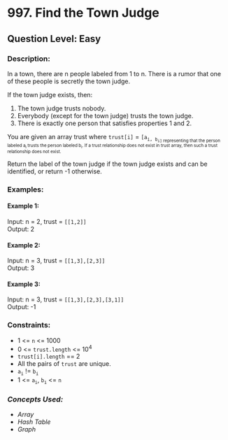 # 997. Find the Town Judge
## Question Level: Easy
### Description:
In a town, there are n people labeled from 1 to n. There is a rumor that one of these people is secretly the town judge.

If the town judge exists, then:
1. The town judge trusts nobody.
2. Everybody (except for the town judge) trusts the town judge.
3. There is exactly one person that satisfies properties 1 and 2.

You are given an array trust where `trust[i]` = `[a`<sub>`i, b`<sub>`i]` representing that the person labeled a<sub>i</sub> trusts the person labeled b<sub>i</sub>. If a trust relationship does not exist in trust array, then such a trust relationship does not exist.

Return the label of the town judge if the town judge exists and can be identified, or return -1 otherwise.

### Examples:
#### Example 1:

Input: n = 2, trust = `[[1,2]]`  
Output: 2  
#### Example 2:

Input: n = 3, trust = `[[1,3],[2,3]]`  
Output: 3  
#### Example 3:

Input: n = 3, trust = `[[1,3],[2,3],[3,1]]`  
Output: -1  

### Constraints:

- 1 <= `n` <= 1000
- 0 <= `trust.length` <= 10<sup>4</sup>
- `trust[i].length` == 2
- All the pairs of `trust` are unique.
- `a`<sub>`i`</sub> != `b`<sub>`i`</sub>
- 1 <= `a`<sub>`i`</sub>, `b`<sub>`i`</sub> <= `n`

### <i>Concepts Used:
- Array
- Hash Table
- Graph</i>